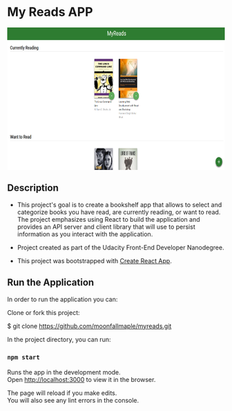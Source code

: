 # My Reads APP

<div  align="left">
<img src="./demo1.png" width = "800" height = "330" alt="图片名称" align=center />
</div>

## Description
- This project's goal is to create a bookshelf app that allows to select and categorize books you have read, are currently reading, or want to read. The project emphasizes using React to build the application and provides an API server and client library that will use to persist information as you interact with the application.

- Project created as part of the Udacity Front-End Developer Nanodegree.

- This project was bootstrapped with [Create React App](https://github.com/facebook/create-react-app).

## Run the Application
In order to run the application you can:

Clone or fork this project:

$ git clone https://github.com/moonfallmaple/myreads.git

In the project directory, you can run:

### `npm start`

Runs the app in the development mode.<br>
Open [http://localhost:3000](http://localhost:3000) to view it in the browser.

The page will reload if you make edits.<br>
You will also see any lint errors in the console.


